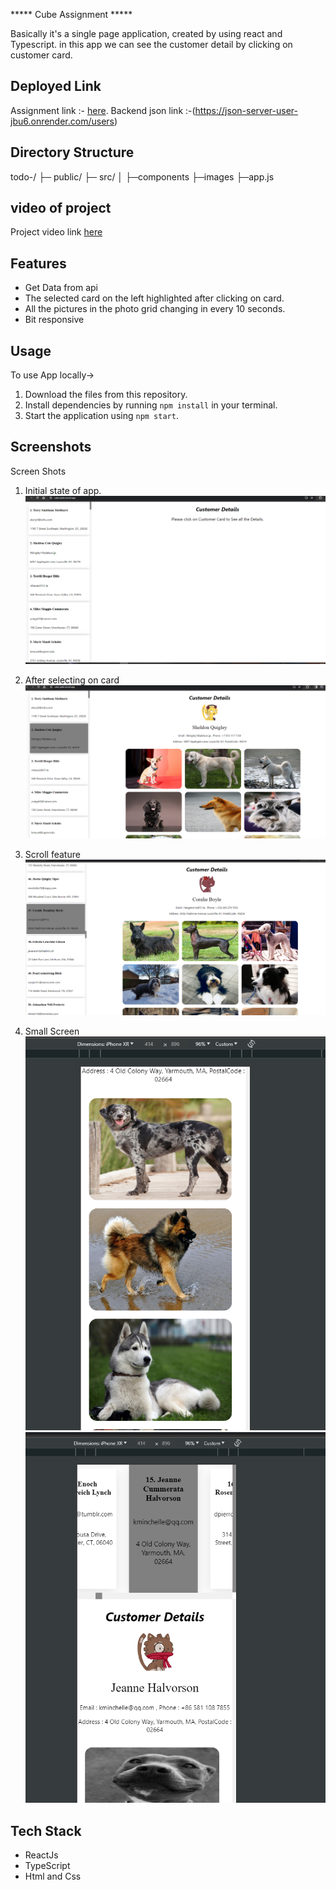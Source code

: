 ***** Cube Assignment *****

Basically it's a single page application, created by using react and Typescript. in this app we can see the customer detail by clicking on customer card.

## Deployed Link

Assignment link :- [here](https://cube-jade.vercel.app/).
Backend json link :-(https://json-server-user-jbu6.onrender.com/users)

## Directory Structure
todo-/
├─ public/
├─ src/
│  ├─components
   ├─images
   ├─app.js

## video of project
Project video link [here](https://drive.google.com/file/d/1jbZuOONyzhh2FNlbyMB3s-ho3FL4_qiS/view?usp=sharing)

## Features
- Get Data from api
- The selected card on the left  highlighted after clicking on card.
- All the pictures in the photo grid  changing in  every 10 seconds.
- Bit responsive


## Usage

To use  App locally->

1. Download the files from this repository.
2. Install dependencies by running `npm install` in your terminal.
3. Start the application using `npm start`.


## Screenshots

Screen Shots



1. Initial state of app.
![Screenshot 1](https://github.com/Chetn11/cube/blob/main/src/images/ss1.PNG)

2. After selecting on card
![Screenshot 1](https://github.com/Chetn11/cube/blob/main/src/images/ss2.PNG)

3. Scroll feature
![Screenshot 1](https://github.com/Chetn11/cube/blob/main/src/images/ss3.PNG)

4. Small Screen
![Screenshot 1](https://github.com/Chetn11/cube/blob/main/src/images/ss5.PNG)
![Screenshot 2](https://github.com/Chetn11/cube/blob/main/src/images/ss4.PNG)


## Tech Stack
- ReactJs
- TypeScript
- Html and Css